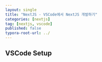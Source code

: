 ```yaml
---
layout: single
title: "NextJS - VSCode에서 NextJS 개발하기"
categories: [nextjs]
tag: [nextjs, vscode]
published: false
typora-root-url: ../
---
```


## VSCode Setup
